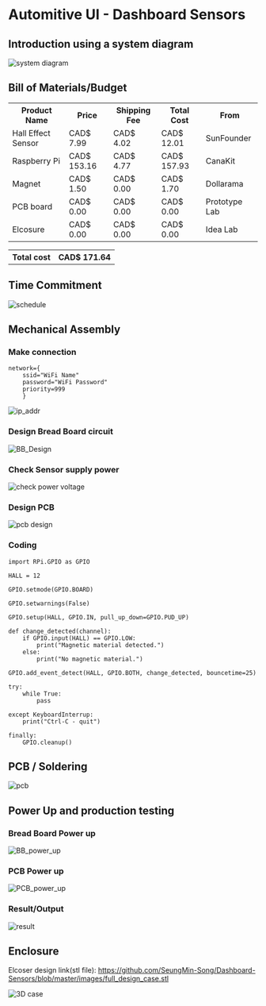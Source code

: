 
# Automitive UI - Dashboard Sensors
## Introduction using a system diagram

![system diagram](https://github.com/SeungMin-Song/Dashboard-Sensors/blob/master/images/system_diagram.png)

## Bill of Materials/Budget

<table style="width:100%" >
  <tr>
    <th>Product Name</th>
    <th>Price</th>
    <th>Shipping Fee</th>
	<th>Total Cost</th>
	<th>From</th>
  </tr>
  <tr>
    <td>Hall Effect Sensor</td>
    <td>CAD$ 7.99</td>
	<td>CAD$ 4.02</td>
	<td>CAD$ 12.01</td>
    <td>SunFounder</td>
  </tr>
  <tr>
    <td>Raspberry Pi</td>
    <td>CAD$ 153.16</td>
	<td>CAD$ 4.77</td>
	<td>CAD$ 157.93</td>
    <td>CanaKit</td>
  </tr>
  <tr>
    <td>Magnet</td>
    <td>CAD$ 1.50</td>
	<td>CAD$ 0.00</td>
	<td>CAD$ 1.70</td>
    <td>Dollarama</td>
  </tr>

  <tr>
    <td>PCB board</td>
    <td>CAD$ 0.00</td>
	<td>CAD$ 0.00</td>
	<td>CAD$ 0.00</td>
    <td>Prototype Lab</td>
</tr>
<tr>
   <td>Elcosure</td>
    <td>CAD$ 0.00</td>
	<td>CAD$ 0.00</td>
	<td>CAD$ 0.00</td>
    <td>Idea Lab</td>
  </tr>
</table>

<table style="width:100%" >
  <tr>
    <th>Total cost</th>
    <th>CAD$ 171.64</th>
  </tr>
</table>

## Time Commitment

![schedule](https://github.com/SeungMin-Song/Dashboard-Sensors/blob/master/images/schedule.PNG)

## Mechanical Assembly

### Make connection

```
network={
	ssid="WiFi Name"
	password="WiFi Password"
	priority=999
	}
```

![ip_addr](https://github.com/SeungMin-Song/Dashboard-Sensors/blob/master/images/ip_addr.PNG)

### Design Bread Board circuit

![BB_Design](https://github.com/SeungMin-Song/Dashboard-Sensors/blob/master/images/Hall%20Effect%20Sensor_BB.ps.png)

### Check Sensor supply power

![check power voltage](https://github.com/SeungMin-Song/Dashboard-Sensors/blob/master/images/Check_Power_Voltage.jpg)

### Design PCB

![pcb design](https://github.com/SeungMin-Song/Dashboard-Sensors/blob/master/images/design/Hall%20Effect%20Sensor%20pcb_pcb.jpg)

### Coding

```
import RPi.GPIO as GPIO

HALL = 12

GPIO.setmode(GPIO.BOARD)

GPIO.setwarnings(False)

GPIO.setup(HALL, GPIO.IN, pull_up_down=GPIO.PUD_UP)

def change_detected(channel):
	if GPIO.input(HALL) == GPIO.LOW:
		print("Magnetic material detected.")
	else:
		print("No magnetic material.")

GPIO.add_event_detect(HALL, GPIO.BOTH, change_detected, bouncetime=25)

try:
	while True:
		pass

except KeyboardInterrup:
	print("Ctrl-C - quit")

finally:
	GPIO.cleanup()
```

## PCB / Soldering

![pcb](https://github.com/SeungMin-Song/Dashboard-Sensors/blob/master/images/pcb.png)


## Power Up and production testing

### Bread Board Power up

![BB_power_up](https://github.com/SeungMin-Song/Dashboard-Sensors/blob/master/images/BBwithSensor.jpg)

### PCB Power up

![PCB_power_up](https://github.com/SeungMin-Song/Dashboard-Sensors/blob/master/images/power_on_pcb.PNG)

### Result/Output

![result](https://github.com/SeungMin-Song/Dashboard-Sensors/blob/master/images/output_of_sensor_test.jpg)

## Enclosure

Elcoser design link(stl file): https://github.com/SeungMin-Song/Dashboard-Sensors/blob/master/images/full_design_case.stl

![3D case](https://github.com/SeungMin-Song/Dashboard-Sensors/blob/master/images/case.PNG)

